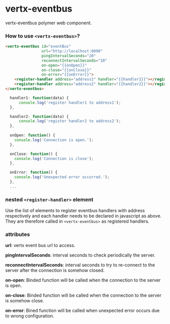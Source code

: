 vertx-eventbus
=========

vertx-eventbus polymer web component.

### How to use ```<vertx-eventbus>```?

```html
<vertx-eventbus id="eventBus"
                url="http://localhost:8090"
                pingIntervalSeconds="20"
                reconnectIntervalSeconds="10"
                on-open="{{onOpen}}"
                on-close="{{onClose}}"
                on-error="{{onError}}">
    <register-handler address="address1" handler="{{handler1}}"></register-handler>
    <register-handler address="address2" handler="{{handler2}}"></register-handler>
</vertx-eventbus>
```
```javascript
  handler1: function(data) {
      console.log('register handler1 to address1');
  },

  handler2: function(data) {
      console.log('register handler2 to address2');
  },
  
  onOpen: function() {
    console.log('Connection is open.');
  },

  onClose: function() {
    console.log('Connection is close');
  },

  onError: function() {
    console.log('Unexpected error occurred.');
  },
  ...
```


### nested ```<register-handler>``` element

Use the list of elements to register eventbus handlers with address respectively and each handler needs to be declared in javascript as above. They are therefore called in ```<vertx-eventbus>``` as registered handlers.

### attributes

**url**: vertx event bus url to access.

**pingIntervalSeconds**: interval seconds to check periodically the server.

**reconnectIntervalSeconds**: interval seconds to try to re-connect to the server after the connection is somehow closed.

**on-open**: Binded function will be called when the connection to the server is open.

**on-close**: Binded function will be called when the connection to the server is somehow close.

**on-error**: Bined function will be called when unexpected error occurs due to wrong configuration.



